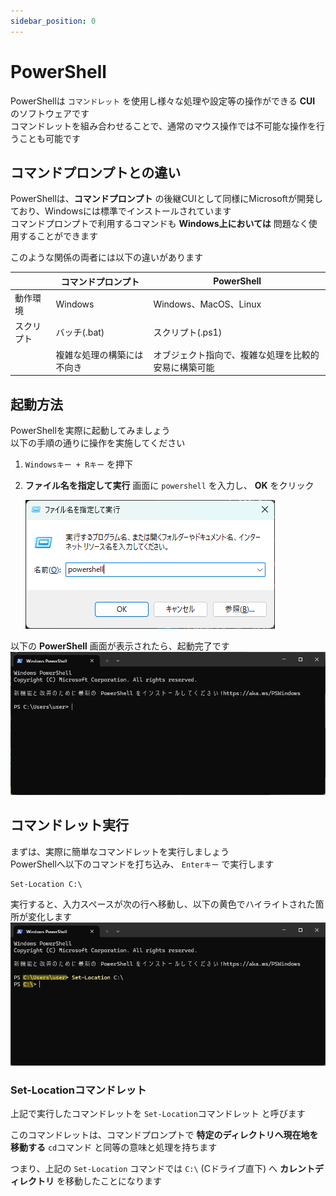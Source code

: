 ```yaml
---
sidebar_position: 0
---
```


# PowerShell

PowerShellは `コマンドレット` を使用し様々な処理や設定等の操作ができる **CUI** のソフトウェアです  
コマンドレットを組み合わせることで、通常のマウス操作では不可能な操作を行うことも可能です  

## コマンドプロンプトとの違い

PowerShellは、**コマンドプロンプト** の後継CUIとして同様にMicrosoftが開発しており、Windowsには標準でインストールされています  
コマンドプロンプトで利用するコマンドも **Windows上においては** 問題なく使用することができます  

このような関係の両者には以下の違いがあります  

|            | コマンドプロンプト         | PowerShell                                     | 
| ---------- | -------------------------- | --------------------------------------------- | 
| 動作環境   | Windows                    | Windows、MacOS、Linux                          | 
| スクリプト | バッチ(.bat)               | スクリプト(.ps1)                                | 
|            | 複雑な処理の構築には不向き | オブジェクト指向で、複雑な処理を比較的安易に構築可能 | 

## 起動方法

PowerShellを実際に起動してみましょう  
以下の手順の通りに操作を実施してください  

1. `Windowsキー + Rキー` を押下

2. **ファイル名を指定して実行** 画面に `powershell` を入力し、 **OK** をクリック

    ![powershell](./images/ps1.png)

以下の **PowerShell** 画面が表示されたら、起動完了です  
![powershell](./images/ps2.png)

## コマンドレット実行

まずは、実際に簡単なコマンドレットを実行しましょう  
PowerShellへ以下のコマンドを打ち込み、 `Enterキー` で実行します  

```shell title="cdコマンド"
Set-Location C:\
```

実行すると、入力スペースが次の行へ移動し、以下の黄色でハイライトされた箇所が変化します  
![powershell](./images/ps3.png)


### Set-Locationコマンドレット

上記で実行したコマンドレットを `Set-Location`コマンドレット と呼びます  

このコマンドレットは、コマンドプロンプトで **特定のディレクトリへ現在地を移動する** `cd`コマンド と同等の意味と処理を持ちます  

つまり、上記の `Set-Location` コマンドでは `C:\` (Cドライブ直下) へ **カレントディレクトリ** を移動したことになります   